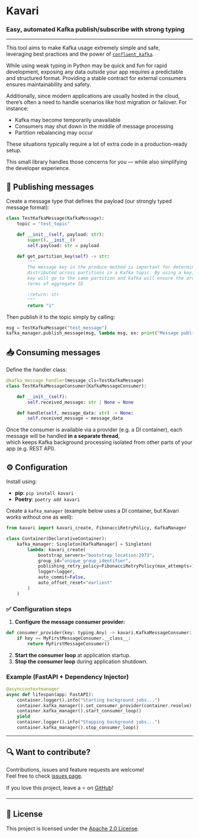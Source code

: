 # Kavari
### Easy, automated Kafka publish/subscribe with strong typing

---

This tool aims to make Kafka usage extremely simple and safe,  
leveraging best practices and the power of [`confluent_kafka`](https://github.com/confluentinc/confluent-kafka-python).

While using weak typing in Python may be quick and fun for rapid development, exposing any data outside your app requires a predictable and structured format. Providing a stable contract for external consumers ensures maintainability and safety.

Additionally, since modern applications are usually hosted in the cloud, there’s often a need to handle scenarios like host migration or failover. For instance:

- Kafka may become temporarily unavailable  
- Consumers may shut down in the middle of message processing  
- Partition rebalancing may occur  

These situations typically require a lot of extra code in a production-ready setup.

This small library handles those concerns for you — while also simplifying the developer experience.

## 📨 Publishing messages

Create a message type that defines the payload (our strongly typed message format):

```python
class TestKafkaMessage(KafkaMessage):
    topic = "test_topic"

    def __init__(self, payload: str):
        super().__init__()
        self.payload: str = payload

    def get_partition_key(self) -> str:
        """
        The message key in the produce method is important for determining how messages are
        distributed across partitions in a Kafka topic. By using a key, all messages with the same
        key will go to the same partition and kafka will ensure the order of them. Think about it in 
        terms of aggregate ID 

        :return: str
        """
        return "1"
```

Then publish it to the topic simply by calling:

```python
msg = TestKafkaMessage("test_message")
kafka_manager.publish_message(msg, lambda msg, ex: print("Message published"))
```

## 📥 Consuming messages

Define the handler class:

```python
@kafka_message_handler(message_cls=TestKafkaMessage)
class TestKafkaMessageConsumer(KafkaMessageConsumer):

    def __init__(self):
        self.received_message: str | None = None

    def handle(self, message_data: str) -> None:
        self.received_message = message_data
```

Once the consumer is available via a provider (e.g. a DI container), each message will be handled **in a separate thread**,  
which keeps Kafka background processing isolated from other parts of your app (e.g. REST API).

## ⚙️ Configuration

Install using:

- **pip**: `pip install kavari`  
- **Poetry**: `poetry add kavari`

Create a `kafka_manager` (example below uses a DI container, but Kavari works without one as well):

```python
from kavari import kavari_create, FibonacciRetryPolicy, KafkaManager

class Container(DeclarativeContainer):
    kafka_manager: Singleton[KafkaManager] = Singleton(
        lambda: kavari_create(
            bootstrap_servers="bootstrap_location:2973",
            group_id="unique_group_identifier",
            publishing_retry_policy=FibonacciRetryPolicy(max_attempts=10),
            logger=logger,
            auto_commit=False,
            auto_offset_reset="earliest"
        )
    )
```

### ✅ Configuration steps

1. **Configure the message consumer provider:**

```python
def consumer_provider(key: typing.Any) -> kavari.KafkaMessageConsumer:
    if key == MyFirstMessageConsumer.__class__:
        return MyFirstMessageConsumer()
```

2. **Start the consumer loop** at application startup.  
3. **Stop the consumer loop** during application shutdown.

### Example (FastAPI + Dependency Injector)

```python
@asynccontextmanager
async def lifespan(app: FastAPI):
    container.logger().info("Starting background jobs...")
    container.kafka_manager().set_consumer_provider(container.resolve)
    container.kafka_manager().start_consumer_loop()
    yield
    container.logger().info("Stopping background jobs...")
    container.kafka_manager().stop_consumer_loop()
```

---

## 🔍 Want to contribute?

Contributions, issues and feature requests are welcome!  
Feel free to check [issues page](https://github.com/sdudziak/kavari/issues).

If you love this project, leave a ⭐ on [GitHub](https://github.com/sdudziak/kavari)!

---

## 📃 License

This project is licensed under the [Apache 2.0 License](https://opensource.org/licenses/Apache-2.0).